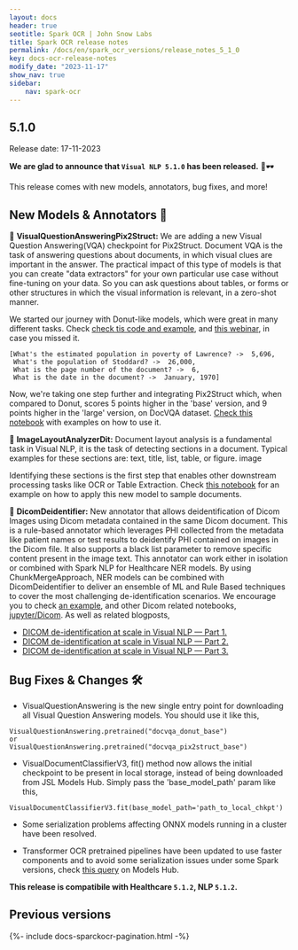 ```yaml
---
layout: docs
header: true
seotitle: Spark OCR | John Snow Labs
title: Spark OCR release notes
permalink: /docs/en/spark_ocr_versions/release_notes_5_1_0
key: docs-ocr-release-notes
modify_date: "2023-11-17"
show_nav: true
sidebar:
    nav: spark-ocr
---
```


<div class="h3-box" markdown="1">

## 5.1.0

Release date: 17-11-2023


**We are glad to announce that ```Visual NLP 5.1.0``` has been released.** 🚀🕶️

This release comes with new models, annotators, bug fixes, and more!

## New Models & Annotators 📣


🚨 **VisualQuestionAnsweringPix2Struct:**  We are adding a new Visual Question Answering(VQA) checkpoint for Pix2Struct. Document VQA is the task of answering questions about documents, in which visual clues are important in the answer.
The practical impact of this type of models is that you can create "data extractors" for your own particular use case without fine-tuning on your data. So you can ask questions about tables, or forms or other structures in which the visual information is relevant, in a zero-shot manner.

We started our journey with Donut-like models, which were great in many different tasks. Check [check tis code and example](https://nlp.johnsnowlabs.com/2023/01/17/docvqa_donut_base_en_3_2.html), and [this webinar](https://www.johnsnowlabs.com/watch-zero-shot-visual-question-answering/), in case you missed it.

```
[What's the estimated population in poverty of Lawrence? ->  5,696,
 What's the population of Stoddard? ->  26,000,
 What is the page number of the document? ->  6, 
 What is the date in the document? ->  January, 1970]

```


Now, we're taking one step further and integrating Pix2Struct which, when compared to Donut, scores 5 points higher in the 'base' version, and 9 points higher in the 'large' version, on DocVQA dataset.
[Check this notebook](https://github.com/JohnSnowLabs/spark-ocr-workshop/blob/master/jupyter/SparkOcrVisualQuestionAnsweringPix2Struct.ipynb) with examples on how to use it.


🚨 **ImageLayoutAnalyzerDit:** Document layout analysis is a fundamental task in Visual NLP, it is the task of detecting sections in a document. Typical examples for these sections are: text, title, list, table, or figure.
image

Identifying these sections is the first step that enables other downstream processing tasks like OCR or Table Extraction.
Check [this notebook](https://github.com/JohnSnowLabs/spark-ocr-workshop/blob/master/jupyter/SparkOCRDitLayoutAnalyze.ipynb) for an example on how to apply this new model to sample documents.

 🚨 **DicomDeidentifier:** New annotator that allows deidentification of Dicom Images using Dicom metadata contained in the same Dicom document. This is a rule-based annotator which leverages PHI collected from the metadata like patient names or test results to deidentify PHI contained on images in the Dicom file. It also supports a black list parameter to remove specific content present in the image text.
This annotator can work either in isolation or combined with Spark NLP for Healthcare NER models. By using ChunkMergeApproach, NER models can be combined with DicomDeidentifier to deliver an ensemble of ML and Rule Based techniques to cover the most challenging de-identification scenarios.
We encourage you to check [an example](https://github.com/JohnSnowLabs/spark-ocr-workshop/blob/master/jupyter/Dicom/SparkOcrDicomDeIdentificationV3.ipynb), and other Dicom related notebooks,
[jupyter/Dicom](https://github.com/JohnSnowLabs/spark-ocr-workshop/tree/master/jupyter/Dicom).
As well as related blogposts, 
 - [DICOM de-identification at scale in Visual NLP — Part 1.](https://medium.com/john-snow-labs/dicom-de-identification-at-scale-in-visual-nlp-part-1-68784177f5f0)
 - [DICOM de-identification at scale in Visual NLP — Part 2.](https://medium.com/john-snow-labs/dicom-de-identification-at-scale-in-visual-nlp-part-2-361af5e36412)
 - [DICOM de-identification at scale in Visual NLP — Part 3.](https://medium.com/john-snow-labs/dicom-de-identification-at-scale-in-visual-nlp-part-3-ac750be386cb)


 ## Bug Fixes & Changes 🛠️

+ VisualQuestionAnswering is the new single entry point for downloading all Visual Question Answering models. You should use it like this, 

```
VisualQuestionAnswering.pretrained("docvqa_donut_base")
or
VisualQuestionAnswering.pretrained("docvqa_pix2struct_base")
```	

+ VisualDocumentClassifierV3, fit() method now allows the initial checkpoint to be present in local storage, instead of being downloaded from JSL Models Hub. Simply pass the 'base_model_path' param like this,
```
VisualDocumentClassifierV3.fit(base_model_path='path_to_local_chkpt')
```
+ Some serialization problems affecting ONNX models running in a cluster have been resolved.

+ Transformer OCR pretrained pipelines have been updated to use faster components and to avoid some serialization issues under some Spark versions, check [this query](https://nlp.johnsnowlabs.com/models?edition=Visual+NLP&type=pipeline) on Models Hub.

**This release is compatibile with Healthcare ```5.1.2```, NLP ```5.1.2```.**





</div><div class="prev_ver h3-box" markdown="1">

## Previous versions

</div>

{%- include docs-sparckocr-pagination.html -%}
